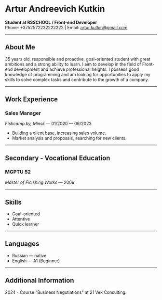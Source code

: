 # Artur Andreevich Kutkin

**Student at RSSCHOOL / Front-end Developer**  
Phone: +3752572222222222 | Email: artur.kutkin@gmail.com

---

## About Me
35 years old, responsible and proactive, goal-oriented student with great ambitions and a strong ability to learn. I aim to develop in the field of Front-end development and achieve professional heights. I possess good knowledge of programming and am looking for opportunities to apply my skills to solve complex tasks and contribute to the growth of a company.

---

## Work Experience

### Sales Manager
*Fishcamp.by, Minsk* — 01/2020 — 06/2023  
- Building a client base, increasing sales volume.  
- Market analysis and proposals, searching for new clients.

---

## Secondary - Vocational Education

### MGPTU 52  
*Master of Finishing Works* — 2009

---

## Skills
- Goal-oriented
- Attentive
- Quick learner

---

## Languages
- Russian — native
- English — A1 (Beginner)

---

## Additional Information
2024 - Course "Business Negotiations" at 21 Vek Consulting.